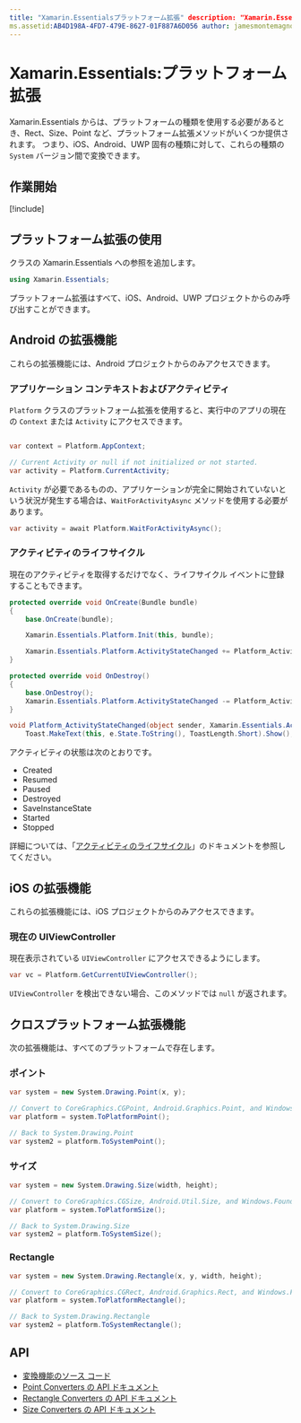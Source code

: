 ```yaml
---
title: "Xamarin.Essentialsプラットフォーム拡張" description: "Xamarin.Essentials では、プラットフォームの種類を使用する必要があるときに、Rect、Size、Point など、プラットフォーム拡張メソッドがいくつか提供されます。"
ms.assetid:AB4D198A-4FD7-479E-8627-01F887A6D056 author: jamesmontemagno ms.author: jamont ms.date:03/13/2019 no-loc: [Xamarin.Forms, Xamarin.Essentials]
---
```


# <a name="xamarinessentials-platform-extensions"></a>Xamarin.Essentials:プラットフォーム拡張

Xamarin.Essentials からは、プラットフォームの種類を使用する必要があるとき、Rect、Size、Point など、プラットフォーム拡張メソッドがいくつか提供されます。 つまり、iOS、Android、UWP 固有の種類に対して、これらの種類の `System` バージョン間で変換できます。

## <a name="get-started"></a>作業開始

[!include[](~/essentials/includes/get-started.md)]

## <a name="using-platform-extensions"></a>プラットフォーム拡張の使用

クラスの Xamarin.Essentials への参照を追加します。

```csharp
using Xamarin.Essentials;
```

プラットフォーム拡張はすべて、iOS、Android、UWP プロジェクトからのみ呼び出すことができます。

## <a name="android-extensions"></a>Android の拡張機能

これらの拡張機能には、Android プロジェクトからのみアクセスできます。

### <a name="application-context--activity"></a>アプリケーション コンテキストおよびアクティビティ

`Platform` クラスのプラットフォーム拡張を使用すると、実行中のアプリの現在の `Context` または `Activity` にアクセスできます。

```csharp

var context = Platform.AppContext;

// Current Activity or null if not initialized or not started.
var activity = Platform.CurrentActivity;
```

`Activity` が必要であるものの、アプリケーションが完全に開始されていないという状況が発生する場合は、`WaitForActivityAsync` メソッドを使用する必要があります。

```csharp
var activity = await Platform.WaitForActivityAsync();
```

### <a name="activity-lifecycle"></a>アクティビティのライフサイクル

現在のアクティビティを取得するだけでなく、ライフサイクル イベントに登録することもできます。

```csharp
protected override void OnCreate(Bundle bundle)
{
    base.OnCreate(bundle);

    Xamarin.Essentials.Platform.Init(this, bundle);

    Xamarin.Essentials.Platform.ActivityStateChanged += Platform_ActivityStateChanged;
}

protected override void OnDestroy()
{
    base.OnDestroy();
    Xamarin.Essentials.Platform.ActivityStateChanged -= Platform_ActivityStateChanged;
}

void Platform_ActivityStateChanged(object sender, Xamarin.Essentials.ActivityStateChangedEventArgs e) =>
    Toast.MakeText(this, e.State.ToString(), ToastLength.Short).Show();
```

アクティビティの状態は次のとおりです。

* Created
* Resumed
* Paused
* Destroyed
* SaveInstanceState
* Started
* Stopped

詳細については、「[アクティビティのライフサイクル](https://docs.microsoft.com/xamarin/android/app-fundamentals/activity-lifecycle/)」のドキュメントを参照してください。

## <a name="ios-extensions"></a>iOS の拡張機能

これらの拡張機能には、iOS プロジェクトからのみアクセスできます。

### <a name="current-uiviewcontroller"></a>現在の UIViewController

現在表示されている `UIViewController` にアクセスできるようにします。

```csharp
var vc = Platform.GetCurrentUIViewController();
```

`UIViewController` を検出できない場合、このメソッドでは `null` が返されます。

## <a name="cross-platform-extensions"></a>クロスプラットフォーム拡張機能

次の拡張機能は、すべてのプラットフォームで存在します。

### <a name="point"></a>ポイント

```csharp
var system = new System.Drawing.Point(x, y);

// Convert to CoreGraphics.CGPoint, Android.Graphics.Point, and Windows.Foundation.Point
var platform = system.ToPlatformPoint();

// Back to System.Drawing.Point
var system2 = platform.ToSystemPoint();
```

### <a name="size"></a>サイズ

```csharp
var system = new System.Drawing.Size(width, height);

// Convert to CoreGraphics.CGSize, Android.Util.Size, and Windows.Foundation.Size
var platform = system.ToPlatformSize();

// Back to System.Drawing.Size
var system2 = platform.ToSystemSize();
```

### <a name="rectangle"></a>Rectangle

```csharp
var system = new System.Drawing.Rectangle(x, y, width, height);

// Convert to CoreGraphics.CGRect, Android.Graphics.Rect, and Windows.Foundation.Rect
var platform = system.ToPlatformRectangle();

// Back to System.Drawing.Rectangle
var system2 = platform.ToSystemRectangle();
```

## <a name="api"></a>API

- [変換機能のソース コード](https://github.com/xamarin/Essentials/tree/master/Xamarin.Essentials/Types/PlatformExtensions)
- [Point Converters の API ドキュメント](xref:Xamarin.Essentials.PointExtensions)
- [Rectangle Converters の API ドキュメント](xref:Xamarin.Essentials.RectangleExtensions)
- [Size Converters の API ドキュメント](xref:Xamarin.Essentials.SizeExtensions)
